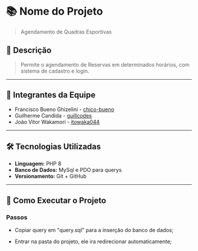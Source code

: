 
# 📚 Nome do Projeto

> Agendamento de Quadras Esportivas

## 🧾 Descrição

> Permite o agendamento de Reservas em determinados horários, com sistema de cadastro e login.

---

## 👥 Integrantes da Equipe

- Francisco Bueno Ghizelini - [chico-bueno](https://github.com/chico-bueno)
- Guilherme Candida - [guillcodes](https://github.com/guillcodes)
-  João Vitor Wakamori - [itowaka044](https://github.com/itowaka044)

---

## 🛠️ Tecnologias Utilizadas

- **Linguagem:** PHP 8
- **Banco de Dados:** MySql e PDO para querys
- **Versionamento:** Git + GitHub

---

## 🚀 Como Executar o Projeto

### Passos

- Copiar query em "query.sql" para a inserção do banco de dados;
  
- Entrar na pasta do projeto, ele ira redirecionar automaticamente;

